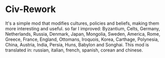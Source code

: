# Civ-Rework
It's a simple mod that modifies cultures, policies and beliefs, making them more interesting and useful.
so far I improved: Byzantium, Celts, Germany, Netherlands, Russia, Denmark, Japan, Mongolia, Sweden, America, Rome, Greece, France, England, Ottomans, Iroquois, Korea, Carthage, Polynesia, China, Austria, India, Persia, Huns, Babylon and Songhai.
This mod is translated in: russian, italian, french, spanish, corean and chinese.
